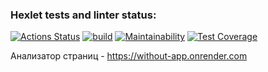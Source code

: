 ### Hexlet tests and linter status:
[![Actions Status](https://github.com/daniilvasutin/java-project-72/actions/workflows/hexlet-check.yml/badge.svg)](https://github.com/daniilvasutin/java-project-72/actions)
[![build](https://github.com/daniilvasutin/java-project-72/actions/workflows/build.yml/badge.svg)](https://github.com/daniilvasutin/java-project-72/actions/workflows/build.yml)
[![Maintainability](https://api.codeclimate.com/v1/badges/77430164b58b000b2f5d/maintainability)](https://codeclimate.com/github/daniilvasutin/java-project-72/maintainability)
[![Test Coverage](https://api.codeclimate.com/v1/badges/77430164b58b000b2f5d/test_coverage)](https://codeclimate.com/github/daniilvasutin/java-project-72/test_coverage)

Анализатор страниц - https://without-app.onrender.com